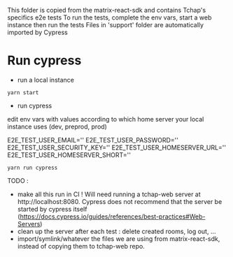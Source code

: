 This folder is copied from the matrix-react-sdk and contains Tchap's specifics e2e tests
To run the tests, complete the env vars, start a web instance then run the tests
Files in 'support' folder are automatically imported by Cypress

# Run cypress

- run a local instance
```
yarn start
```

- run cypress

edit env vars with values according to which home server your local instance uses (dev, preprod, prod)

E2E_TEST_USER_EMAIL=''
E2E_TEST_USER_PASSWORD=''
E2E_TEST_USER_SECURITY_KEY=''
E2E_TEST_USER_HOMESERVER_URL=''
E2E_TEST_USER_HOMESERVER_SHORT=''



```yarn run cypress```



TODO :
 - make all this run in CI ! Will need running a tchap-web server at http://localhost:8080. Cypress does not recommend that the server be started by cypress itself (https://docs.cypress.io/guides/references/best-practices#Web-Servers)
 - clean up the server after each test : delete created rooms, log out, ...
 - import/symlink/whatever the files we are using from matrix-react-sdk, instead of copying them to tchap-web repo.



